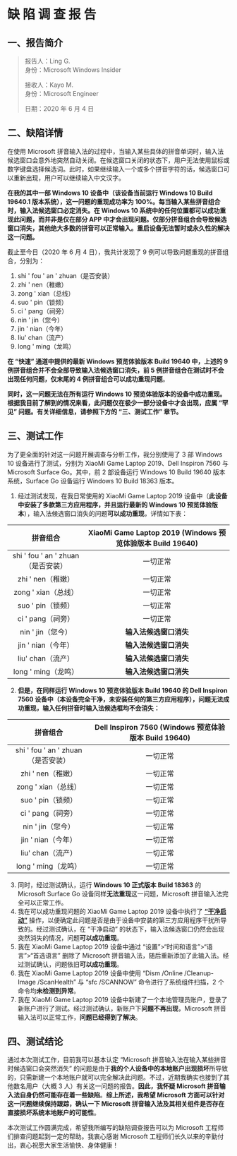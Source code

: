# 缺 陷 调 查 报 告

## 一、报告简介

> 报告人：Ling G.  
> 身份：Microsoft Windows Insider  
>
> 接收人：Kayo M.  
> 身份：Microsoft Engineer  
>
> 日期：2020 年 6 月 4 日  

## 二、缺陷详情

在使用 Microsoft 拼音输入法的过程中，当输入某些具体的拼音单词时，输入法候选窗口会意外地突然自动关闭。在候选窗口关闭的状态下，用户无法使用鼠标或数字键盘选择候选词。此时，如果继续输入一个或多个拼音字符的话，候选窗口可以重新出现，用户可以继续输入中文汉字。

**在我的其中一部 Windows 10 设备中（该设备当前运行 Windows 10 Build 19640.1 版本系统），这一问题的重现成功率为 100%。每当输入某些拼音组合时，输入法候选窗口必定消失。在 Windows 10 系统中的任何位置都可以成功重现此问题，而并非是仅在部分 APP 中才会出现问题。仅部分拼音组合会导致候选窗口消失，其他绝大多数的拼音可以正常输入。重启设备无法暂时或永久性的解决这一问题。**

截止至今日（2020 年 6 月 4 日），我共计发现了 9 例可以导致问题重现的拼音组合，分别为：

1. shi ' fou ' an ' zhuan（是否安装）
2. zhi ' nen（稚嫩）
3. zong ' xian（总线）
4. suo ' pin（锁频）
5. ci ' pang（祠旁）
6. nin ' jin（您今）
7. jin ' nian（今年）
8. liu'  chan（流产）
9. long ' ming（龙鸣）

**在 “快速” 通道中提供的最新 Windows 预览体验版本 Build 19640 中，上述的 9 例拼音组合并不会全部导致输入法候选窗口消失，前 5 例拼音组合在测试时不会出现任何问题，仅末尾的 4 例拼音组合可以成功重现问题**。

**同时，这一问题无法在所有运行 Windows 10 预览体验版本的设备中成功重现。根据我目前了解到的情况来看，此问题仅在极少一部分设备中才会出现，应属 “罕见” 问题。有关详细信息，请参照下方的 “三、测试工作” 章节。**

## 三、测试工作

为了更全面的针对这一问题开展调查与分析工作，我分别使用了 3 部 Windows 10 设备进行了测试，分别为 XiaoMi Game Laptop 2019、Dell Inspiron 7560 与 Microsoft Surface Go。其中，前 2 部设备运行 Windows 10 Build 19640 版本系统，Surface Go 设备运行 Windows 10 Build 18363 版本。

1. 经过测试发现，在我日常使用的 XiaoMi Game Laptop 2019 设备中（**此设备中安装了多款第三方应用程序，并且运行最新的 Windows 10 预览体验版本**），输入法候选窗口消失的问题**可以成功重现**，详情如下表：

|              拼音组合              | XiaoMi Game Laptop 2019 (Windows 预览体验版本 Build 19640) |
| :--------------------------------: | :--------------------------------------------------------: |
| shi ' fou ' an ' zhuan（是否安装） |                          一切正常                          |
|         zhi ' nen（稚嫩）          |                          一切正常                          |
|        zong ' xian（总线）         |                          一切正常                          |
|         suo ' pin（锁频）          |                          一切正常                          |
|         ci ' pang（祠旁）          |                          一切正常                          |
|         nin ' jin（您今）          |                   **输入法候选窗口消失**                   |
|         jin ' nian（今年）         |                   **输入法候选窗口消失**                   |
|         liu'  chan（流产）         |                   **输入法候选窗口消失**                   |
|        long ' ming（龙鸣）         |                   **输入法候选窗口消失**                   |

2. **但是，在同样运行 Windows 10 预览体验版本 Build 19640 的 Dell Inspiron 7560 设备中（本设备完全干净，未安装任何的第三方应用程序），问题无法成功重现，输入任何拼音时输入法候选框均不会消失：**

|              拼音组合              | Dell Inspiron 7560 (Windows 预览体验版本 Build 19640) |
| :--------------------------------: | :---------------------------------------------------: |
| shi ' fou ' an ' zhuan（是否安装） |                       一切正常                        |
|         zhi ' nen（稚嫩）          |                       一切正常                        |
|        zong ' xian（总线）         |                       一切正常                        |
|         suo ' pin（锁频）          |                       一切正常                        |
|         ci ' pang（祠旁）          |                       一切正常                        |
|         nin ' jin（您今）          |                       一切正常                        |
|         jin ' nian（今年）         |                       一切正常                        |
|         liu'  chan（流产）         |                       一切正常                        |
|        long ' ming（龙鸣）         |                       一切正常                        |

3. 同时，经过测试确认，运行 **Windows 10 正式版本 Build 18363** 的 Microsoft Surface Go 设备同样**无法重现**这一问题，Microsoft 拼音输入法完全可以正常工作。
4. 我在可以成功重现问题的 XiaoMi Game Laptop 2019 设备中执行了 [**“干净启动”**](https://support.microsoft.com/zh-cn/help/929135/how-to-perform-a-clean-boot-in-windows) 操作，以便确定此问题是否是由于设备中安装的第三方应用程序干扰所导致的。经过测试确认，在 “干净启动” 的状态下，输入法候选窗口仍然会出现突然消失的情况，问题**可以成功重现**。
5. 我在 XiaoMi Game Laptop 2019 设备中通过 “设置”>“时间和语言”>“语言”>“首选语言” 删除了 Microsoft 拼音输入法，随后重新添加了此输入法。经过测试确认，问题依旧**可以成功重现**。
6. 我在 XiaoMi Game Laptop 2019 设备中使用 “Dism /Online /Cleanup-Image /ScanHealth” 与 “sfc /SCANNOW” 命令进行了系统组件扫描，2 个命令均**未检测到异常**。
7. 我在 XiaoMi Game Laptop 2019 设备中新建了一个本地管理员账户，登录了新账户进行了测试。经过测试确认，新账户下**问题不再出现**，Microsoft 拼音输入法可以正常工作，**问题已经得到了解决**。

## 四、测试结论

通过本次测试工作，目前我可以基本认定 “Microsoft 拼音输入法在输入某些拼音时候选窗口会突然消失” 的问题是由于**我的个人设备中的本地账户出现损坏**所导致的，只需新建一个本地账户就可以完全解决此问题。不过，近期我确实也接到了其他数名用户（大概 3 人）有关这一问题的报告。**因此，我怀疑 Microsoft 拼音输入法自身仍然可能存在着一些缺陷**。**综上所述，我希望 Microsoft 方面可以针对这一问题继续保持跟踪，确认一下 Microsoft 拼音输入法及其相关组件是否存在直接损坏系统本地账户的可能性**。

本次测试工作圆满完成，希望我所编写的缺陷调查报告可以为 Microsoft 工程师们排查问题起到一定的帮助。我衷心感谢 Microsoft 工程师们长久以来的辛勤付出，衷心祝愿大家生活愉快、身体健康！
